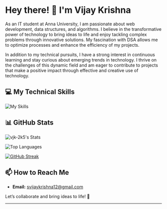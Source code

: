 

# Hey there! 👋 I'm Vijay Krishna

As an IT student at Anna University, I am passionate about web development, data structures, and algorithms. I believe in the transformative power of technology to bring ideas to life and enjoy tackling complex problems through innovative solutions. My fascination with DSA allows me to optimize processes and enhance the efficiency of my projects.

In addition to my technical pursuits, I have a strong interest in continuous learning and stay curious about emerging trends in technology. I thrive on the challenges of this dynamic field and am eager to contribute to projects that make a positive impact through effective and creative use of technology.

## 💻 My Technical Skills

![My Skills](https://skillicons.dev/icons?i=react,nextjs,html,tailwindcss,javascript,typescript,docker,git,github,css,vscode,postman,flask,c,cpp,python,postgres,mongodb&perline=6)

## 📊 GitHub Stats

![vjk-2k5's Stats](https://github-readme-stats.vercel.app/api?username=vjk-2k5&show_icons=true&theme=github_dark&count_private=true&include_all_commits=true)

![Top Languages](https://github-readme-stats.vercel.app/api/top-langs/?username=vjk-2k5&theme=github_dark&count_private=true&include_all_commits=true)

[![GitHub Streak](https://streak-stats.demolab.com?user=vjk-2k5&theme=dark)](https://git.io/streak-stats)

## 📫 How to Reach Me

- **Email:** [svijaykrishna12@gmail.com](mailto:svijaykrishna12@gmail.com)

Let’s collaborate and bring ideas to life! 🚀

---


